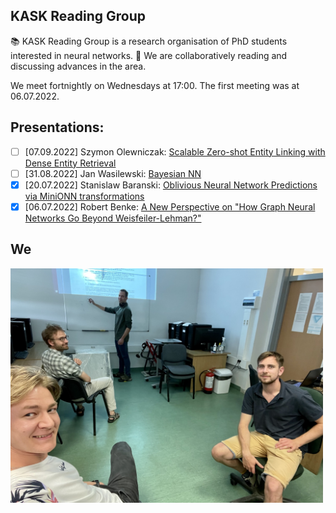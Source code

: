 ## KASK Reading Group 

📚 KASK Reading Group is a research organisation of PhD students interested in neural networks.
🧐 We are collaboratively reading and discussing advances in the area. 

We meet fortnightly on Wednesdays at 17:00.
The first meeting was at 06.07.2022.

## Presentations:
- [ ] [07.09.2022] Szymon Olewniczak: [Scalable Zero-shot Entity Linking with Dense Entity Retrieval](https://arxiv.org/abs/1911.03814)
- [ ] [31.08.2022] Jan Wasilewski: [Bayesian NN]()
- [x] [20.07.2022] Stanislaw Baranski: [Oblivious Neural Network Predictions via MiniONN transformations](https://eprint.iacr.org/2017/452.pdf)
- [x] [06.07.2022] Robert Benke: [A New Perspective on "How Graph Neural Networks Go Beyond Weisfeiler-Lehman?"](https://openreview.net/pdf?id=uxgg9o7bI_3)

## We
<img src="we.jpeg" width=500/>
